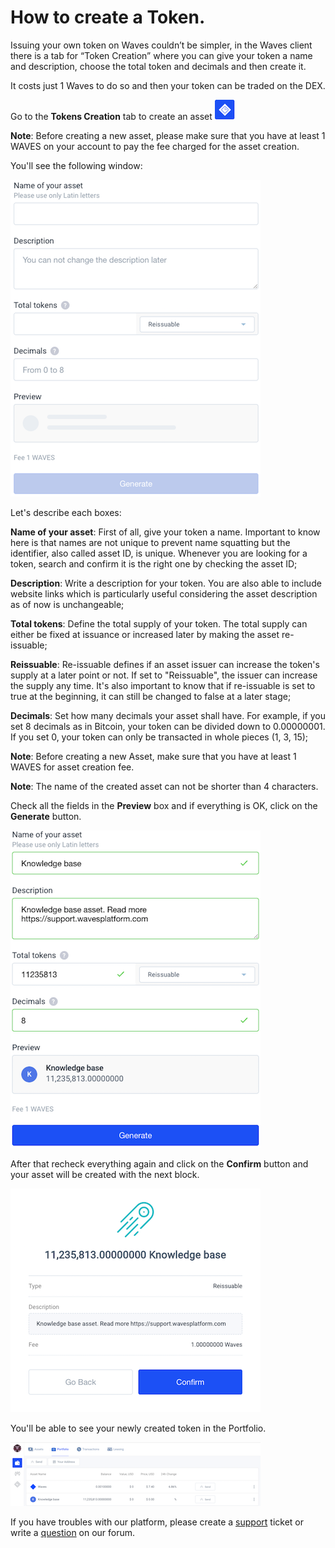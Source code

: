 # How to create a Token.

Issuing your own token on Waves couldn’t be simpler, in the Waves client there is a tab for “Token Creation” where you can give your token a name and description, choose the total token and decimals and then create it.

It costs just 1 Waves to do so and then your token can be traded on the DEX.

Go to the **Tokens Creation** tab to create an asset ![](/_assets/token_creation_01.png)

**Note**: Before creating a new asset, please make sure that you have at least 1 WAVES on your account to pay the fee charged for the asset creation.

You'll see the following window:

![](/_assets/token_creation_02.png)

Let's describe each boxes:

**Name of your asset**: First of all, give your token a name. Important to know here is that names are not unique to prevent name squatting but the identifier, also called asset ID, is unique. Whenever you are looking for a token, search and confirm it is the right one by checking the asset ID;

**Description**: Write a description for your token. You are also able to include website links which is particularly useful considering the asset description as of now is unchangeable;

**Total tokens**: Define the total supply of your token. The total supply can either be fixed at issuance or increased later by making the asset re-issuable;

**Reissuable**: Re-issuable defines if an asset issuer can increase the token's supply at a later point or not. If set to "Reissuable", the issuer can increase the supply any time. It's also important to know that if re-issuable is set to true at the beginning, it can still be changed to false at a later stage;

**Decimals**: Set how many decimals your asset shall have. For example, if you set 8 decimals as in Bitcoin, your token can be divided down to 0.00000001. If you set 0, your token can only be transacted in whole pieces (1, 3, 15);

**Note**: Before creating a new Asset, make sure that you have at least 1 WAVES for asset creation fee.

**Note**: The name of the created asset can not be shorter than 4 characters.

Check all the fields in the **Preview** box and if everything is OK, click on the **Generate** button.

![](/_assets/token_creation_03.png)

After that recheck everything again and click on the **Confirm** button and your asset will be created with the next block.

![](/_assets/token_creation_04.png)

You'll be able to see your newly created token in the Portfolio.

![](/_assets/token_creation_05.png)

If you have troubles with our platform, please create a [support](https://support.wavesplatform.com/) ticket or write a [question](https://forum.wavesplatform.com/) on our forum.
